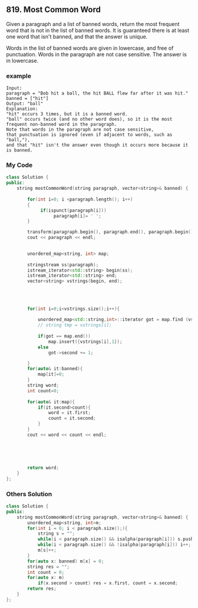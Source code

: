 ## 819. Most Common Word
Given a paragraph and a list of banned words, return the most frequent word that is not in the list of banned words.  It is guaranteed there is at least one word that isn't banned, and that the answer is unique.

Words in the list of banned words are given in lowercase, and free of punctuation.  Words in the paragraph are not case sensitive.  The answer is in lowercase.

### example
```
Input: 
paragraph = "Bob hit a ball, the hit BALL flew far after it was hit."
banned = ["hit"]
Output: "ball"
Explanation: 
"hit" occurs 3 times, but it is a banned word.
"ball" occurs twice (and no other word does), so it is the most frequent non-banned word in the paragraph. 
Note that words in the paragraph are not case sensitive,
that punctuation is ignored (even if adjacent to words, such as "ball,"), 
and that "hit" isn't the answer even though it occurs more because it is banned.
```

### My Code
```c++
class Solution {
public:
    string mostCommonWord(string paragraph, vector<string>& banned) {
        
        for(int i=0; i <paragraph.length(); i++)
        {
             if(ispunct(paragraph[i]))
                  paragraph[i]= ' ';
        }

        transform(paragraph.begin(), paragraph.end(), paragraph.begin(), ::tolower);
        cout << paragraph << endl;

        
        unordered_map<string, int> map;
        
        stringstream ss(paragraph);
        istream_iterator<std::string> begin(ss);
        istream_iterator<std::string> end;
        vector<string> vstrings(begin, end);
        
        
        
        
        for(int i=0;i<vstrings.size();i++){
            
            unordered_map<std::string,int>::iterator got = map.find (vstrings[i]);
            // string tmp = vstrings[i];
            
            if(got == map.end())
                map.insert({vstrings[i],1});
            else
                got->second += 1;

        }
        for(auto& it:banned){
            map[it]=0;
        }
        string word;
        int count=0;
        
        for(auto& it:map){
            if(it.second>count){
                word = it.first;
                count = it.second;
            }
        }
        cout << word << count << endl;
        
        
        
        
        
        return word;
    }
};
```


### Others Solution
```c++
class Solution {
public:
    string mostCommonWord(string paragraph, vector<string>& banned) {
        unordered_map<string, int>m;
        for(int i = 0; i < paragraph.size();){
            string s = "";
            while(i < paragraph.size() && isalpha(paragraph[i])) s.push_back(tolower(paragraph[i++]));
            while(i < paragraph.size() && !isalpha(paragraph[i])) i++;
            m[s]++;
        }
        for(auto x: banned) m[x] = 0;
        string res = "";
        int count = 0;
        for(auto x: m)
            if(x.second > count) res = x.first, count = x.second;
        return res;  
    }
};
```

